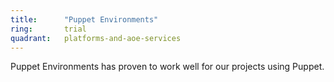 ```yaml
---
title:      "Puppet Environments"
ring:       trial
quadrant:   platforms-and-aoe-services
---
```


Puppet Environments has proven to work well for our projects using Puppet.
